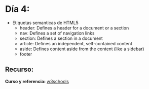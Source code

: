 # Día 4:

* Etiquetas semanticas de HTML5
    * header: Defines a header for a document or a section
    * nav: Defines a set of navigation links
    * section: Defines a section in a document
    * article: Defines an independent, self-contained content
    * aside: Defines content aside from the content (like a sidebar)
    * footer 

## Recurso:
**Curso y referencia:**
[w3schools](https://www.w3schools.com/html/default.asp)

